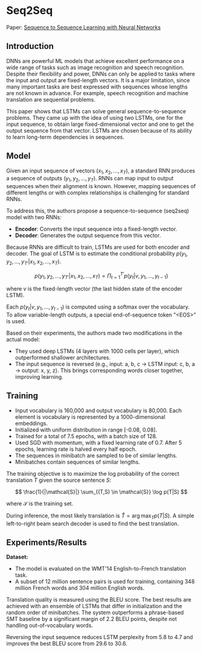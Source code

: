 # Seq2Seq

Paper: [Sequence to Sequence Learning with Neural Networks](https://arxiv.org/abs/1409.3215)


## Introduction
DNNs are powerful ML models that achieve excellent performance on a wide range of tasks such as image recognition and speech recognition. 
Despite their flexibility and power, DNNs can only be applied to tasks where the input and output are fixed-length vectors. It is a major limitation, since many important tasks are best expressed with sequences whose lengths are not known in advance.
For example, speech recognition and machine translation are sequential problems.

This paper shows that LSTMs can solve general sequence-to-sequence problems.
They came up with the idea of using two LSTMs, one for the input sequence, to obtain large fixed-dimensional vector and one to get the output sequence from that vector.
LSTMs are chosen because of its ability to learn long-term dependencies in sequences.

## Model

Given an input sequence of vectors $(x_1, x_2, \ldots, x_T)$, a standard RNN produces a sequence of outputs $(y_1, y_2, \ldots, y_T)$. RNNs can map input to output sequences when their alignment is known. However, mapping sequences of different lengths or with complex relationships is challenging for standard RNNs.

To address this, the authors propose a sequence-to-sequence (seq2seq) model with two RNNs:

- **Encoder**: Converts the input sequence into a fixed-length vector.
- **Decoder**: Generates the output sequence from this vector.


Because RNNs are difficult to train, LSTMs are used for both encoder and decoder. The goal of LSTM is to estimate the conditional probability $p(y_1, y_2, \ldots, y_{T'} | x_1, x_2, \ldots, x_T)$.

$$p(y_1, y_2, \ldots, y_{T'} | x_1, x_2, \ldots, x_T) = \Pi_{t=1}^{T'} p(y_t|v, y_1, \ldots, y_{t-1}) $$

where $v$ is the fixed-length vector (the last hidden state of the encoder LSTM).

Each $p(y_t|v, y_1, \ldots, y_{t-1})$ is computed using a softmax over the vocabulary. To allow variable-length outputs, a special end-of-sequence token "<EOS\>" is used.

Based on their experiments, the authors made two modifications in the actual model:

- They used deep LSTMs (4 layers with 1000 cells per layer), which outperformed shallower architectures.
- The input sequence is reversed (e.g., input: a, b, c → LSTM input: c, b, a → output: x, y, z). This brings corresponding words closer together, improving learning.

## Training

- Input vocabulary is 160,000 and output vocabulary is 80,000. Each element is vocabulary is represented by a 1000-dimensional embeddings.
- Initialized with uniform distribution in range [-0.08, 0.08].
- Trained for a total of 7.5 epochs, with a batch size of 128.
- Used SGD with momentum, with a fixed learning rate of 0.7. After 5 epochs, learning rate is halved every half epoch.
- The sequences in minibatch are sampled to be of similar lengths.
- Minibatches contain sequences of similar lengths.


The training objective is to maximize the log probability of the correct translation $T$ given the source sentence $S$:

$$ \frac{1}{|\mathcal{S}|} \sum_{(T,S) \in \mathcal{S}} \log p(T|S) $$

where $\mathcal{S}$ is the training set.

During inference, the most likely translation is $\hat{T} = \arg\max_T p(T|S)$. A simple left-to-right beam search decoder is used to find the best translation.

## Experiments/Results

**Dataset:**

- The model is evaluated on the WMT'14 English-to-French translation task.
- A subset of 12 million sentence pairs is used for training, containing 348 million French words and 304 million English words.

Translation quality is measured using the BLEU score. The best results are achieved with an ensemble of LSTMs that differ in initialization and the random order of minibatches. The system outperforms a phrase-based SMT baseline by a significant margin of 2.2 BLEU points, despite not handling out-of-vocabulary words.

Reversing the input sequence reduces LSTM perplexity from 5.8 to 4.7 and improves the best BLEU score from 29.6 to 30.6.
